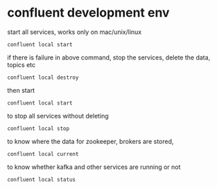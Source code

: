 # confluent development env

start all services, works only on mac/unix/linux

```
confluent local start
```

if there is failure in above command, stop the services, delete the data, topics etc
```
confluent local destroy
```

then start

```
confluent local start
```

to stop all services without deleting
```
confluent local stop
```

to know where the data for zookeeper, brokers are stored,

```
confluent local current
```

to know whether kafka and other services are  running or not

```
confluent local status
```
